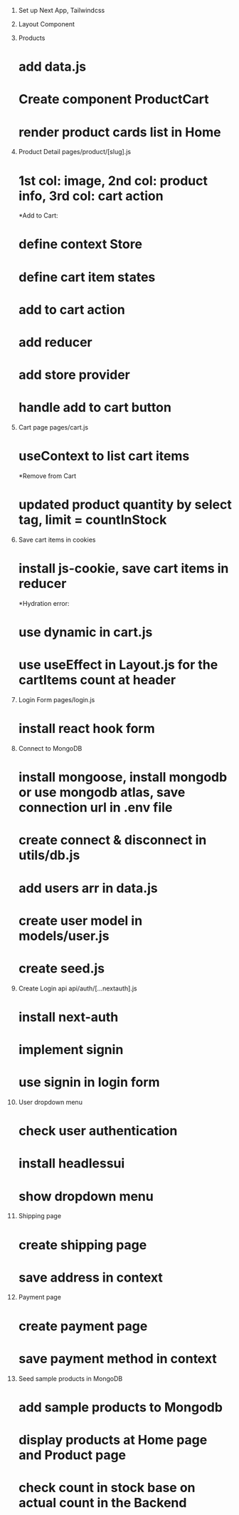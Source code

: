 1.  Set up Next App, Tailwindcss
2.  Layout Component
3.  Products
    # add data.js
    # Create component ProductCart
    # render product cards list in Home
4.  Product Detail pages/product/[slug].js
    # 1st col: image, 2nd col: product info, 3rd col: cart action
    \*Add to Cart:
    # define context Store
    # define cart item states
    # add to cart action
    # add reducer
    # add store provider
    # handle add to cart button
5.  Cart page pages/cart.js
    # useContext to list cart items
    \*Remove from Cart
    # updated product quantity by select tag, limit = countInStock
6.  Save cart items in cookies
    # install js-cookie, save cart items in reducer
    \*Hydration error:
    <!-- difference between the React tree that was pre-rendered (SSR/SSG) and the React tree that rendered during the first render in the Browser (cart items were stored in cookies Client-side) -->
    # use dynamic in cart.js
    # use useEffect in Layout.js for the cartItems count at header
7.  Login Form pages/login.js
    # install react hook form
8.  Connect to MongoDB
    # install mongoose, install mongodb or use mongodb atlas, save connection url in .env file
    # create connect & disconnect in utils/db.js
    # add users arr in data.js
    # create user model in models/user.js
    # create seed.js
9.  Create Login api api/auth/[...nextauth].js
    # install next-auth
    # implement signin
    # use signin in login form
10. User dropdown menu

    # check user authentication

    # install headlessui

    # show dropdown menu

11. Shipping page

    # create shipping page

    # save address in context

12. Payment page
    # create payment page
    # save payment method in context
13. Seed sample products in MongoDB
    # add sample products to Mongodb
    # display products at Home page and Product page
    # check count in stock base on actual count in the Backend
